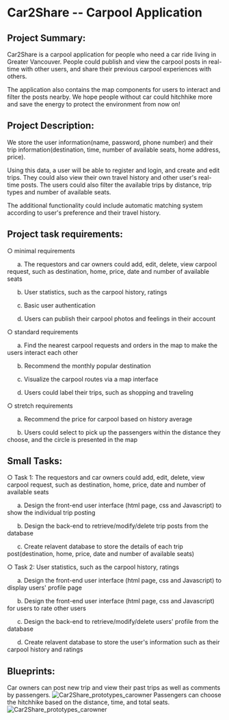 # Car2Share -- Carpool Application

## Project Summary: 

Car2Share is a carpool application for people who need a car ride living in Greater Vancouver. People could publish and view the carpool posts in real-time with other users, and share their previous carpool experiences with others. 

The application also contains the map components for users to interact and filter the posts nearby. We hope people without car could hitchhike more and save the energy to protect the environment from now on!

## Project Description: 
We store the user information(name, password, phone number) and their trip information(destination, time, number of available seats, home address, price). 

Using this data, a user will be able to register and login, and create and edit trips. They could also view their own travel history and other user's real-time posts. The users could also filter the available trips by distance, trip types and number of available seats.

The additional functionality could include automatic matching system according to user's preference and their travel history.

## Project task requirements:
○ minimal requirements 

  &nbsp;&nbsp;&nbsp;&nbsp;&nbsp;&nbsp;a. The requestors and car owners could add, edit, delete, view carpool request, such as destination, home, price, date and number of available seats
  
  &nbsp;&nbsp;&nbsp;&nbsp;&nbsp;&nbsp;b. User statistics, such as the carpool history, ratings
  
  &nbsp;&nbsp;&nbsp;&nbsp;&nbsp;&nbsp;c. Basic user authentication
  
  &nbsp;&nbsp;&nbsp;&nbsp;&nbsp;&nbsp;d. Users can publish their carpool photos and feelings in their account

○ standard requirements 

  &nbsp;&nbsp;&nbsp;&nbsp;&nbsp;&nbsp;a. Find the nearest carpool requests and orders in the map to make the users interact each other
  
  &nbsp;&nbsp;&nbsp;&nbsp;&nbsp;&nbsp;b. Recommend the monthly popular destination
  
  &nbsp;&nbsp;&nbsp;&nbsp;&nbsp;&nbsp;c. Visualize the carpool routes via a map interface
  
  &nbsp;&nbsp;&nbsp;&nbsp;&nbsp;&nbsp;d. Users could label their trips, such as shopping and traveling 

○ stretch requirements 

  &nbsp;&nbsp;&nbsp;&nbsp;&nbsp;&nbsp;a. Recommend the price for carpool based on history average
  
  &nbsp;&nbsp;&nbsp;&nbsp;&nbsp;&nbsp;b. Users could select to pick up the passengers within the distance they choose, and the circle is presented in the map

## Small Tasks:
○ Task 1: The requestors and car owners could add, edit, delete, view carpool request, such as destination, home, price, date and number of available seats
 
  &nbsp;&nbsp;&nbsp;&nbsp;&nbsp;&nbsp;a. Design the front-end user interface (html page, css and Javascript) to show the individual trip posting
  
  &nbsp;&nbsp;&nbsp;&nbsp;&nbsp;&nbsp;b. Design the back-end to retrieve/modify/delete trip posts from the database
  
  &nbsp;&nbsp;&nbsp;&nbsp;&nbsp;&nbsp;c. Create relavent database to store the details of each trip post(destination, home, price, date and number of available seats)
  
○ Task 2: User statistics, such as the carpool history, ratings

&nbsp;&nbsp;&nbsp;&nbsp;&nbsp;&nbsp;a. Design the front-end user interface (html page, css and Javascript) to display users' profile page

&nbsp;&nbsp;&nbsp;&nbsp;&nbsp;&nbsp;b. Design the front-end user interface (html page, css and Javascript) for users to rate other users

&nbsp;&nbsp;&nbsp;&nbsp;&nbsp;&nbsp;c. Design the back-end to retrieve/modify/delete users' profile from the database

&nbsp;&nbsp;&nbsp;&nbsp;&nbsp;&nbsp;d. Create relavent database to store the user's information such as their carpool history and ratings
  
## Blueprints:
Car owners can post new trip and view their past trips as well as comments by passengers.
![Car2Share_prototypes_carowner](https://user-images.githubusercontent.com/52093783/170796118-4396c743-32b0-4f33-a149-b7b643ebfe06.jpg)
Passengers can choose the hitchhike based on the distance, time, and total seats.
![Car2Share_prototypes_carowner](https://user-images.githubusercontent.com/52093783/170796692-650dcbd8-1fe3-4ef5-9cd0-6ef99e7a95ae.jpg)

